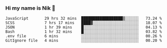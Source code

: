### Hi my name is Nik 👋

<!--
**NikDoe/NikDoe** is a ✨ _special_ ✨ repository because its `README.md` (this file) appears on your GitHub profile.

Here are some ideas to get you started:

- 🔭 I’m currently working on ...
- 🌱 I’m currently learning ...
- 👯 I’m looking to collaborate on ...
- 🤔 I’m looking for help with ...
- 💬 Ask me about ...
- 📫 How to reach me: ...
- 😄 Pronouns: ...
- ⚡ Fun fact: ...
-->

<!--START_SECTION:waka-->

```text
JavaScript       29 hrs 32 mins  ██████████████████▒░░░░░░   73.24 %
SCSS             7 hrs 17 mins   ████▓░░░░░░░░░░░░░░░░░░░░   18.07 %
JSON             1 hr 39 mins    █░░░░░░░░░░░░░░░░░░░░░░░░   04.13 %
Bash             1 hr 32 mins    █░░░░░░░░░░░░░░░░░░░░░░░░   03.82 %
.env file        6 mins          ░░░░░░░░░░░░░░░░░░░░░░░░░   00.26 %
GitIgnore file   4 mins          ░░░░░░░░░░░░░░░░░░░░░░░░░   00.20 %
```

<!--END_SECTION:waka-->
